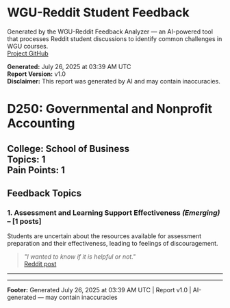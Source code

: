 # WGU-Reddit Student Feedback

Generated by the WGU-Reddit Feedback Analyzer — an AI-powered tool that processes Reddit student discussions to identify common challenges in WGU courses.  
[Project GitHub](https://wgudataninja.github.io/wgu-reddit-monitoring-pipeline/)

**Generated:** July 26, 2025 at 03:39 AM UTC  
**Report Version:** v1.0  
**Disclaimer:** This report was generated by AI and may contain inaccuracies.  
# D250: Governmental and Nonprofit Accounting
**College:** School of Business  
**Topics:** 1  
**Pain Points:** 1  
---
## Feedback Topics
### 1. Assessment and Learning Support Effectiveness _(Emerging)_ – [1 posts]
Students are uncertain about the resources available for assessment preparation and their effectiveness, leading to feelings of discouragement.  
> _"I wanted to know if it is helpful or not."_  
> [Reddit post](https://reddit.com/comments/1ir0mee)  
---
---
**Footer:** Generated July 26, 2025 at 03:39 AM UTC | Report v1.0 | AI-generated — may contain inaccuracies  